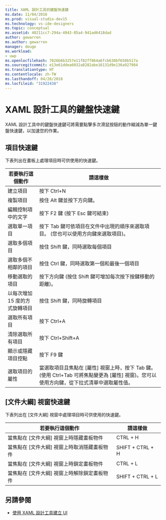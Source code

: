 ```yaml
---
title: XAML 設計工具的鍵盤快速鍵
ms.date: 11/04/2016
ms.prod: visual-studio-dev15
ms.technology: vs-ide-designers
ms.topic: conceptual
ms.assetid: 40211cc7-294a-4943-85a4-941ad6418dad
author: gewarren
ms.author: gewarren
manager: douge
ms.workload:
- uwp
ms.openlocfilehash: 7826b6b3257e11f82ff864a6fcb638bf650b517a
ms.sourcegitcommit: e13e61ddea6032a8282abe16131d9e136a927984
ms.translationtype: HT
ms.contentlocale: zh-TW
ms.lasthandoff: 04/26/2018
ms.locfileid: "31922438"
---
```

# <a name="keyboard-shortcuts--for-xaml-designer"></a>XAML 設計工具的鍵盤快速鍵
XAML 設計工具中的鍵盤快速鍵可將需要點擊多次滑鼠按鈕的動作縮減為單一鍵盤快速鍵，以加速您的作業。

## <a name="element-shortcuts"></a>項目快速鍵
 下表列出在畫板上處理項目時可供使用的快速鍵。

|**若要執行這個動作**|**請這樣做**|
|--------------------------------|-----------------|
|建立項目|按下 Ctrl+N|
|複製項目|按住 Alt 鍵並按下方向鍵。|
|編輯控制項中的文字|按下 F2 鍵 (按下 Esc 鍵可結束)|
|選取單一項目|按下 Tab 鍵可依項目在文件中出現的順序來選取項目。 (您也可以使用方向鍵來選取項目)。|
|選取多個項目|按住 Shift 鍵，同時選取每個項目|
|選取多個不相鄰的項目|按住 Ctrl 鍵，同時選取第一個和最後一個項目|
|移動選取的項目|按下方向鍵 (按住 Shift 鍵可增加每次按下按鍵移動的距離)。|
|以每次增加 15 度的方式旋轉項目|按住 Shift 鍵，同時旋轉項目|
|選取所有項目|按下 Ctrl+A|
|清除選取所有項目|按下 Ctrl+Shift+A|
|顯示或隱藏項目控點|按下 F9 鍵|
|選取項目的屬性|當選取項目且焦點在 [屬性] 視窗上時，按下 Tab 鍵。(使用 Ctrl+Tab 可將焦點變更為 [屬性] 視窗)。您可以使用方向鍵，從下拉式清單中選取屬性值。|

## <a name="document-outline-window-shortcuts"></a>[文件大綱] 視窗快速鍵
 下表列出在 [文件大綱] 視窗中處理項目時可供使用的快速鍵。

|**若要執行這個動作**|**請這樣做**|
|--------------------------------|-----------------|
|當焦點在 [文件大綱] 視窗上時隱藏畫板物件|CTRL + H|
|當焦點在 [文件大綱] 視窗上時取消隱藏畫板物件|SHIFT + CTRL + H|
|當焦點在 [文件大綱] 視窗上時鎖定畫板物件|CTRL + L|
|當焦點在 [文件大綱] 視窗上時解除鎖定畫板物件|SHIFT + CTRL + L|

## <a name="see-also"></a>另請參閱

- [使用 XAML 設計工具建立 UI](../designers/creating-a-ui-by-using-xaml-designer-in-visual-studio.md)